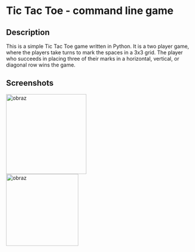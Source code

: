 # Tic Tac Toe - command line game

## Description
This is a simple Tic Tac Toe game written in Python. It is a two player game, where the players take turns to mark the spaces in a 3x3 grid. The player who succeeds in placing three of their marks in a horizontal, vertical, or diagonal row wins the game.

## Screenshots
<img width="219" alt="obraz" src="https://github.com/BtNowakowski/tic_tac_toe/assets/107316656/5cd661cd-6765-4ba0-83c2-5d1eaf911e22">   
</br>
<img width="197" alt="obraz" src="https://github.com/BtNowakowski/tic_tac_toe/assets/107316656/25460f3b-7fa6-4982-bccb-5938accc6489">

